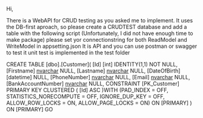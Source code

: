 Hi,

There is a WebAPI for CRUD testing as you asked me to implement.
It uses the DB-first aproach, so please create a CRUDTEST database and add a table with the following script
(Unfortunately, I did not have enough time to make package)
please set yor connectionstring for both ReadModel and WriteModel in appsetting.json
It is API and you can use postman or swagger to test it
unit test is implemented in the test folder

CREATE TABLE [dbo].[Customer](
	[Id] [int] IDENTITY(1,1) NOT NULL,
	[Firstname] [nvarchar](50) NULL,
	[Lastname] [nvarchar](50) NULL,
	[DateOfBirth] [datetime] NULL,
	[PhoneNumber] [nvarchar](20) NULL,
	[Email] [nvarchar](50) NULL,
	[BankAccountNumber] [nvarchar](50) NULL,
 CONSTRAINT [PK_Customer] PRIMARY KEY CLUSTERED 
(
	[Id] ASC
)WITH (PAD_INDEX = OFF, STATISTICS_NORECOMPUTE = OFF, IGNORE_DUP_KEY = OFF, ALLOW_ROW_LOCKS = ON, ALLOW_PAGE_LOCKS = ON) ON [PRIMARY]
) ON [PRIMARY]
GO


